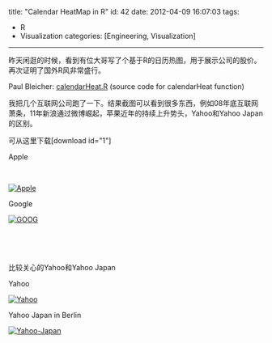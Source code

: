 title: "Calendar HeatMap in R"
id: 42
date: 2012-04-09 16:07:03
tags: 
- R
- Visualization
categories: [Engineering, Visualization]

---

昨天闲逛的时候，看到有位大哥写了个基于R的日历热图，用于展示公司的股价。再次证明了国外R风非常盛行。

Paul Bleicher: [calendarHeat.R](http://blog.revolution-computing.com/downloads/calendarHeat.R) (source code for calendarHeat function)

我把几个互联网公司跑了一下。结果截图可以看到很多东西，例如08年底互联网萧条，11年新浪通过微博崛起，苹果近年的持续上升势头，Yahoo和Yahoo Japan的区别。

可从这里下载[download id="1"]<!--more-->

Apple

&nbsp;

[![](http://www.hectorinsane.com/blog/wp-content/uploads/2012/04/Apple1.png "Apple")](http://www.hectorinsane.com/blog/wp-content/uploads/2012/04/Apple1.png)

[
](http://www.hectorinsane.com/blog/wp-content/uploads/2012/04/GOOG.png)

Google

[![](http://www.hectorinsane.com/blog/wp-content/uploads/2012/04/GOOG1.png "GOOG")](http://www.hectorinsane.com/blog/wp-content/uploads/2012/04/GOOG1.png)

&nbsp;

&nbsp;

比较关心的Yahoo和Yahoo Japan

Yahoo

[![](http://www.hectorinsane.com/blog/wp-content/uploads/2012/04/Yahoo2.png "Yahoo")](http://www.hectorinsane.com/blog/wp-content/uploads/2012/04/Yahoo2.png)

Yahoo Japan in Berlin

[![](http://www.hectorinsane.com/blog/wp-content/uploads/2012/04/Yahoo-Japan1.png "Yahoo-Japan")](http://www.hectorinsane.com/blog/wp-content/uploads/2012/04/Yahoo-Japan1.png)

&nbsp;
